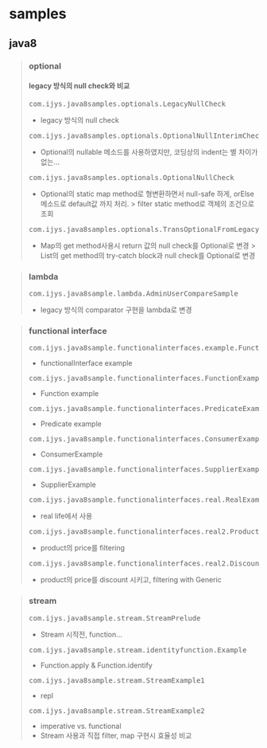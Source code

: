 samples
=======

java8
-----

> ### optional
> #### legacy 방식의 null check와 비교
> <pre>com.ijys.java8samples.optionals.LegacyNullCheck</pre>
> * legacy 방식의 null check
> <pre>com.ijys.java8samples.optionals.OptionalNullInterimCheck</pre>
> * Optional의 nullable 메소드를 사용하였지만, 코딩상의 indent는 별 차이가 없는...
> <pre>com.ijys.java8samples.optionals.OptionalNullCheck</pre>
> * Optional의 static map method로 형변환하면서 null-safe 하게, orElse 메소드로 default값 까지 처리.
    > filter static method로 객체의 조건으로 조회
> <pre>com.ijys.java8samples.optionals.TransOptionalFromLegacy</pre>
> * Map의 get method사용시 return 값의 null check를 Optional로 변경
    > List의 get method의 try-catch block과 null check를 Optional로 변경

> ### lambda
> <pre>com.ijys.java8sample.lambda.AdminUserCompareSample</pre>
> * legacy 방식의 comparator 구현을 lambda로 변경

> ### functional interface
> <pre>com.ijys.java8sample.functionalinterfaces.example.FunctionalInterfaceEx</pre>
> * functionalInterface example
> <pre>com.ijys.java8sample.functionalinterfaces.FunctionExample</pre>
> * Function example
> <pre>com.ijys.java8sample.functionalinterfaces.PredicateExample</pre>
> * Predicate example
> <pre>com.ijys.java8sample.functionalinterfaces.ConsumerExample</pre>
> * ConsumerExample
> <pre>com.ijys.java8sample.functionalinterfaces.SupplierExample</pre>
> * SupplierExample
> <pre>com.ijys.java8sample.functionalinterfaces.real.RealExample</pre>
> * real life에서 사용
> <pre>com.ijys.java8sample.functionalinterfaces.real2.ProductExample</pre>
> * product의 price를 filtering
> <pre>com.ijys.java8sample.functionalinterfaces.real2.DiscountedProductExample</pre>
> * product의 price를 discount 시키고, filtering with Generic

> ### stream
> <pre>com.ijys.java8sample.stream.StreamPrelude</pre>
> * Stream 시작전, function...
> <pre>com.ijys.java8sample.stream.identityfunction.Example</pre>
> * Function.apply & Function.identify
> <pre>com.ijys.java8sample.stream.StreamExample1</pre>
> * repl
> <pre>com.ijys.java8sample.stream.StreamExample2</pre>
> * imperative vs. functional
> * Stream 사용과 직접 filter, map 구현시 효율성 비교